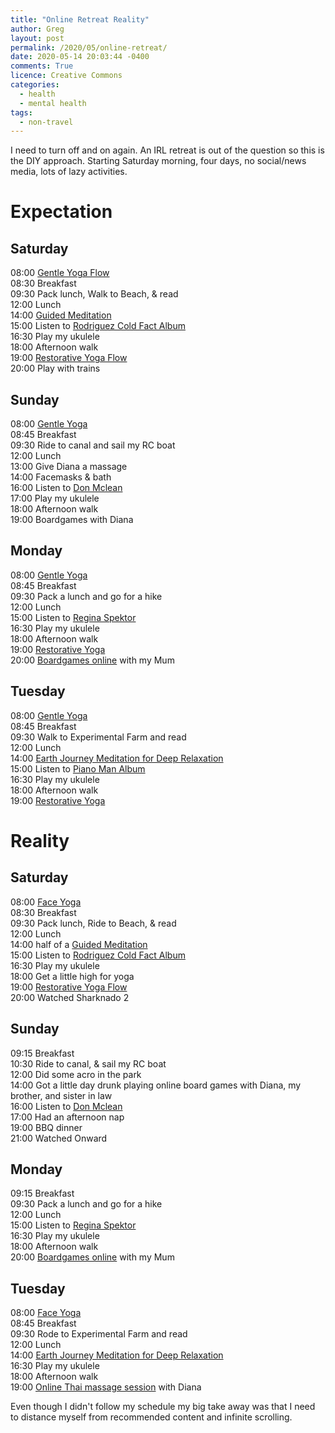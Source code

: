 ```yaml
---
title: "Online Retreat Reality"
author: Greg
layout: post
permalink: /2020/05/online-retreat/
date: 2020-05-14 20:03:44 -0400
comments: True
licence: Creative Commons
categories:
  - health
  - mental health
tags:
  - non-travel
---
```


I need to turn off and on again. An IRL retreat is out of the question so this is the DIY approach. Starting Saturday morning, four days, no social/news media, lots of lazy activities.

# Expectation

## Saturday

08:00 [Gentle Yoga Flow](https://www.youtube.com/watch?v=g13nVd7OLYs)  
08:30 Breakfast  
09:30 Pack lunch, Walk to Beach, & read  
12:00 Lunch  
14:00 [Guided Meditation](https://www.youtube.com/watch?v=hyg3abur5VI)  
15:00 Listen to [Rodriguez Cold Fact Album](https://www.youtube.com/watch?v=esG4gK-pieA&list=PL2IchvXqOz1Fvfi1gNTw2uZQ26AZzcJNb)  
16:30 Play my ukulele  
18:00 Afternoon walk  
19:00 [Restorative Yoga Flow](https://www.youtube.com/watch?v=c56tAJ9KjRg)  
20:00 Play with trains  

## Sunday

08:00 [Gentle Yoga](https://www.youtube.com/watch?v=IcLwsrx0tw0)  
08:45 Breakfast  
09:30 Ride to canal and sail my RC boat  
12:00 Lunch  
13:00 Give Diana a massage  
14:00 Facemasks & bath  
16:00 Listen to [Don Mclean](https://www.youtube.com/watch?v=oxHnRfhDmrk&list=PL6F3D86FAD1C25BCA)  
17:00 Play my ukulele  
18:00 Afternoon walk  
19:00 Boardgames with Diana  

## Monday

08:00 [Gentle Yoga](https://www.youtube.com/watch?v=IcLwsrx0tw0)  
08:45 Breakfast  
09:30 Pack a lunch and go for a hike  
12:00 Lunch  
15:00 Listen to [Regina Spektor](https://www.youtube.com/watch?v=wSMwz0-39aY&list=OLAK5uy_mZkIcBeqj3eQ9ENXiylIlHp2Dbz7YW4WE&index=1)  
16:30 Play my ukulele  
18:00 Afternoon walk  
19:00 [Restorative Yoga](https://www.youtube.com/watch?v=ifH3uFL3-YU)  
20:00 [Boardgames online](https://boardgamearena.com/) with my Mum  

## Tuesday

08:00 [Gentle Yoga](https://www.youtube.com/watch?v=IcLwsrx0tw0)  
08:45 Breakfast  
09:30 Walk to Experimental Farm and read  
12:00 Lunch  
14:00 [Earth Journey Meditation for Deep Relaxation](https://www.youtube.com/watch?v=1nPCTXAxBVo)  
15:00 Listen to [Piano Man Album](https://www.youtube.com/watch?v=MKAHLHSGyrg&list=PLQI4c18AJDrjp3j2N4A1ZVHZRbsCnNJXG)  
16:30 Play my ukulele  
18:00 Afternoon walk  
19:00 [Restorative Yoga](https://www.youtube.com/watch?v=ifH3uFL3-YU)  

# Reality

## Saturday

08:00 [Face Yoga](https://upwarddogyoga.ca/)  
08:30 Breakfast  
09:30 Pack lunch, Ride to Beach, & read  
12:00 Lunch  
14:00 half of a [Guided Meditation](https://www.youtube.com/watch?v=hyg3abur5VI)  
15:00 Listen to [Rodriguez Cold Fact Album](https://www.youtube.com/watch?v=esG4gK-pieA&list=PL2IchvXqOz1Fvfi1gNTw2uZQ26AZzcJNb)  
16:30 Play my ukulele  
18:00 Get a little high for yoga    
19:00 [Restorative Yoga Flow](https://www.youtube.com/watch?v=c56tAJ9KjRg)  
20:00 Watched Sharknado 2  

## Sunday

09:15 Breakfast  
10:30 Ride to canal, & sail my RC boat  
12:00 Did some acro in the park  
14:00 Got a little day drunk playing online board games with Diana, my brother, and sister in law  
16:00 Listen to [Don Mclean](https://www.youtube.com/watch?v=oxHnRfhDmrk&list=PL6F3D86FAD1C25BCA)  
17:00 Had an afternoon nap  
19:00 BBQ dinner  
21:00 Watched Onward  

## Monday

09:15 Breakfast  
09:30 Pack a lunch and go for a hike  
12:00 Lunch  
15:00 Listen to [Regina Spektor](https://www.youtube.com/watch?v=wSMwz0-39aY&list=OLAK5uy_mZkIcBeqj3eQ9ENXiylIlHp2Dbz7YW4WE&index=1)  
16:30 Play my ukulele  
18:00 Afternoon walk  
20:00 [Boardgames online](https://boardgamearena.com/) with my Mum  

## Tuesday

08:00 [Face Yoga](https://upwarddogyoga.ca/)  
08:45 Breakfast  
09:30 Rode to Experimental Farm and read  
12:00 Lunch  
14:00 [Earth Journey Meditation for Deep Relaxation](https://www.youtube.com/watch?v=1nPCTXAxBVo)  
16:30 Play my ukulele  
18:00 Afternoon walk  
19:00 [Online Thai massage session](https://www.eventbrite.com/e/thai-massage-tuesdays-mardis-massage-thai-tickets-107128450078?aff=erelexpmlt) with Diana  

Even though I didn't follow my schedule my big take away was that I need to distance myself from recommended content and infinite scrolling.
